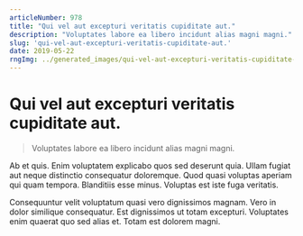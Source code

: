 ```yaml
---
articleNumber: 978
title: "Qui vel aut excepturi veritatis cupiditate aut."
description: "Voluptates labore ea libero incidunt alias magni magni."
slug: 'qui-vel-aut-excepturi-veritatis-cupiditate-aut.'
date: 2019-05-22
rngImg: ../generated_images/qui-vel-aut-excepturi-veritatis-cupiditate-aut..jpg
---
```


# Qui vel aut excepturi veritatis cupiditate aut.

> Voluptates labore ea libero incidunt alias magni magni.

Ab et quis. Enim voluptatem explicabo quos sed deserunt quia. Ullam fugiat aut neque distinctio consequatur doloremque. Quod quasi voluptas aperiam qui quam tempora. Blanditiis esse minus. Voluptas est iste fuga veritatis.
 Consequuntur velit voluptatum quasi vero dignissimos magnam. Vero in dolor similique consequatur. Est dignissimos ut totam excepturi. Voluptates enim quaerat quo sed alias et. Totam est dolorem magni.

